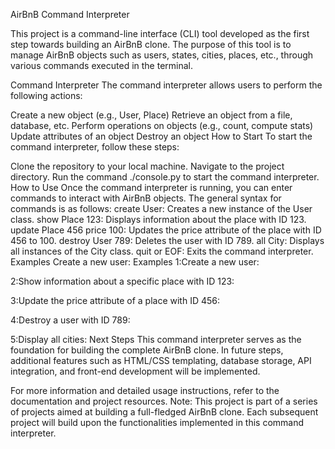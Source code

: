 AirBnB Command Interpreter

This project is a command-line interface (CLI) tool developed as the first step towards building an AirBnB clone. The purpose of this tool is to manage AirBnB objects such as users, states, cities, places, etc., through various commands executed in the terminal.

Command Interpreter
The command interpreter allows users to perform the following actions:

Create a new object (e.g., User, Place)
Retrieve an object from a file, database, etc.
Perform operations on objects (e.g., count, compute stats)
Update attributes of an object
Destroy an object
How to Start
To start the command interpreter, follow these steps:

Clone the repository to your local machine.
Navigate to the project directory.
Run the command ./console.py to start the command interpreter.
How to Use
Once the command interpreter is running, you can enter commands to interact with AirBnB objects. The general syntax for commands is as follows:
create User: Creates a new instance of the User class.
show Place 123: Displays information about the place with ID 123.
update Place 456 price 100: Updates the price attribute of the place with ID 456 to 100.
destroy User 789: Deletes the user with ID 789.
all City: Displays all instances of the City class.
quit or EOF: Exits the command interpreter.
Examples
Create a new user:
Examples
1:Create a new user:

2:Show information about a specific place with ID 123:

3:Update the price attribute of a place with ID 456:

4:Destroy a user with ID 789:

5:Display all cities:
Next Steps
This command interpreter serves as the foundation for building the complete AirBnB clone. In future steps, additional features such as HTML/CSS templating, database storage, API integration, and front-end development will be implemented.

For more information and detailed usage instructions, refer to the documentation and project resources.
Note: This project is part of a series of projects aimed at building a full-fledged AirBnB clone. Each subsequent project will build upon the functionalities implemented in this command interpreter.
